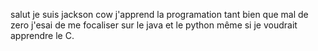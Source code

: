 salut je suis jackson cow
j'apprend la programation tant bien que mal de zero
j'esai de me focaliser sur le java et le python même si je voudrait apprendre le C.
<!---
jacksonCow/jacksonCow is a ✨ special ✨ repository because its `README.md` (this file) appears on your GitHub profile.
You can click the Preview link to take a look at your changes.
--->
